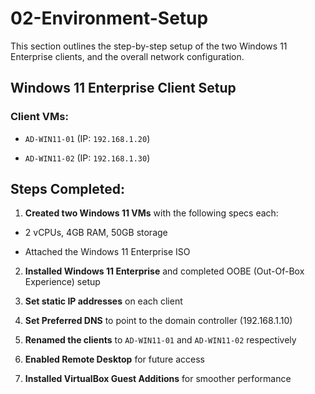 # 02-Environment-Setup
This section outlines the step-by-step setup of the two Windows 11 Enterprise clients, and the overall network configuration.

## Windows 11 Enterprise Client Setup
### Client VMs:

  * `AD-WIN11-01` (IP: `192.168.1.20`)

 * `AD-WIN11-02` (IP: `192.168.1.30`)

## Steps Completed:
1. **Created two Windows 11 VMs** with the following specs each:

  * 2 vCPUs, 4GB RAM, 50GB storage

  * Attached the Windows 11 Enterprise ISO

2. **Installed Windows 11 Enterprise** and completed OOBE (Out-Of-Box Experience) setup

3. **Set static IP addresses** on each client

4. **Set Preferred DNS** to point to the domain controller (192.168.1.10)

5. **Renamed the clients** to `AD-WIN11-01` and `AD-WIN11-02` respectively

6. **Enabled Remote Desktop** for future access

7. **Installed VirtualBox Guest Additions** for smoother performance
